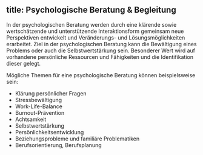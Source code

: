 title: Psychologische Beratung & Begleitung
---

In der psychologischen Beratung werden durch eine klärende sowie wertschätzende und unterstützende Interaktionsform gemeinsam neue Perspektiven entwickelt und Veränderungs- und Lösungsmöglichkeiten erarbeitet. Ziel in der psychologischen Beratung kann die Bewältigung eines Problems oder auch die Selbstwertstärkung sein. Besonderer Wert wird auf vorhandene persönliche Ressourcen und Fähigkeiten und die Identifikation dieser gelegt. 

Mögliche Themen für eine psychologische Beratung können beispielsweise sein:
- Klärung persönlicher Fragen
- Stressbewältigung
- Work-Life-Balance
- Burnout-Prävention
- Achtsamkeit
- Selbstwertstärkung
- Persönlichkeitsentwicklung
- Beziehungsprobleme und familiäre Problematiken
- Berufsorientierung, Berufsplanung